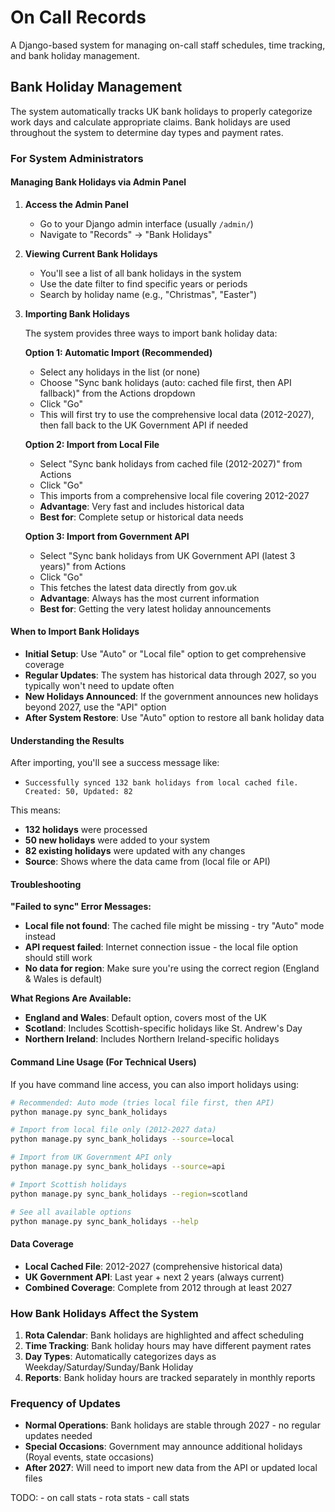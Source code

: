 # On Call Records

A Django-based system for managing on-call staff schedules, time tracking, and bank holiday management.

## Bank Holiday Management

The system automatically tracks UK bank holidays to properly categorize work days and calculate appropriate claims. Bank holidays are used throughout the system to determine day types and payment rates.

### For System Administrators

#### Managing Bank Holidays via Admin Panel

1. **Access the Admin Panel**
   - Go to your Django admin interface (usually `/admin/`)
   - Navigate to "Records" → "Bank Holidays"

2. **Viewing Current Bank Holidays**
   - You'll see a list of all bank holidays in the system
   - Use the date filter to find specific years or periods
   - Search by holiday name (e.g., "Christmas", "Easter")

3. **Importing Bank Holidays**
   
   The system provides three ways to import bank holiday data:

   **Option 1: Automatic Import (Recommended)**
   - Select any holidays in the list (or none)
   - Choose "Sync bank holidays (auto: cached file first, then API fallback)" from the Actions dropdown
   - Click "Go"
   - This will first try to use the comprehensive local data (2012-2027), then fall back to the UK Government API if needed

   **Option 2: Import from Local File**
   - Select "Sync bank holidays from cached file (2012-2027)" from Actions
   - Click "Go"
   - This imports from a comprehensive local file covering 2012-2027
   - **Advantage**: Very fast and includes historical data
   - **Best for**: Complete setup or historical data needs

   **Option 3: Import from Government API**
   - Select "Sync bank holidays from UK Government API (latest 3 years)" from Actions
   - Click "Go"
   - This fetches the latest data directly from gov.uk
   - **Advantage**: Always has the most current information
   - **Best for**: Getting the very latest holiday announcements

#### When to Import Bank Holidays

- **Initial Setup**: Use "Auto" or "Local file" option to get comprehensive coverage
- **Regular Updates**: The system has historical data through 2027, so you typically won't need to update often
- **New Holidays Announced**: If the government announces new holidays beyond 2027, use the "API" option
- **After System Restore**: Use "Auto" option to restore all bank holiday data

#### Understanding the Results

After importing, you'll see a success message like:
- `Successfully synced 132 bank holidays from local cached file. Created: 50, Updated: 82`

This means:
- **132 holidays** were processed
- **50 new holidays** were added to your system
- **82 existing holidays** were updated with any changes
- **Source**: Shows where the data came from (local file or API)

#### Troubleshooting

**"Failed to sync" Error Messages:**
- **Local file not found**: The cached file might be missing - try "Auto" mode instead
- **API request failed**: Internet connection issue - the local file option should still work
- **No data for region**: Make sure you're using the correct region (England & Wales is default)

**What Regions Are Available:**
- **England and Wales**: Default option, covers most of the UK
- **Scotland**: Includes Scottish-specific holidays like St. Andrew's Day
- **Northern Ireland**: Includes Northern Ireland-specific holidays

#### Command Line Usage (For Technical Users)

If you have command line access, you can also import holidays using:

```bash
# Recommended: Auto mode (tries local file first, then API)
python manage.py sync_bank_holidays

# Import from local file only (2012-2027 data)
python manage.py sync_bank_holidays --source=local

# Import from UK Government API only
python manage.py sync_bank_holidays --source=api

# Import Scottish holidays
python manage.py sync_bank_holidays --region=scotland

# See all available options
python manage.py sync_bank_holidays --help
```

#### Data Coverage

- **Local Cached File**: 2012-2027 (comprehensive historical data)
- **UK Government API**: Last year + next 2 years (always current)
- **Combined Coverage**: Complete from 2012 through at least 2027

### How Bank Holidays Affect the System

1. **Rota Calendar**: Bank holidays are highlighted and affect scheduling
2. **Time Tracking**: Bank holiday hours may have different payment rates
3. **Day Types**: Automatically categorizes days as Weekday/Saturday/Sunday/Bank Holiday
4. **Reports**: Bank holiday hours are tracked separately in monthly reports

### Frequency of Updates

- **Normal Operations**: Bank holidays are stable through 2027 - no regular updates needed
- **Special Occasions**: Government may announce additional holidays (Royal events, state occasions)
- **After 2027**: Will need to import new data from the API or updated local files

TODO: 
    - on call stats
        - rota stats
        - call stats